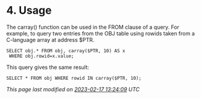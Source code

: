 # 4\. Usage


The carray() function can be used in the FROM clause of a query.
For example, to query two entries from the OBJ table using rowids
taken from a C\-language array at address $PTR.




```
SELECT obj.* FROM obj, carray($PTR, 10) AS x
 WHERE obj.rowid=x.value;

```

This query gives the same result:




```
SELECT * FROM obj WHERE rowid IN carray($PTR, 10);

```

*This page last modified on [2023\-02\-17 13:24:09](https://sqlite.org/docsrc/honeypot) UTC* 


